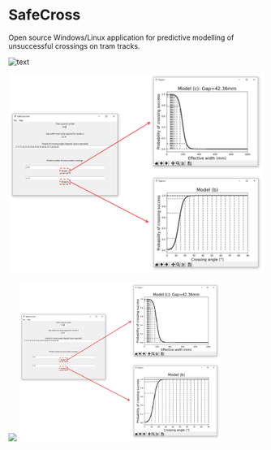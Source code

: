 # SafeCross
Open source Windows/Linux application for predictive modelling of unsuccessful crossings on tram tracks.

![text](./images/SimpleBicycleAnnotation.gif)

![text](./images/SafeCrossNuc.jpg)




<img src="./images/SimpleBicycleAnnotation.gif" width="400" />

<img src="./images/SafeCrossNuc.jpg" width="400" />
